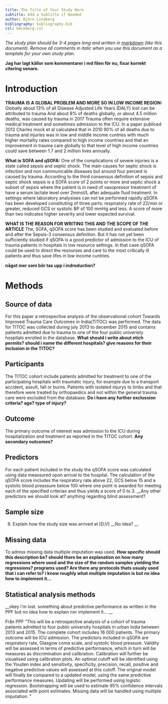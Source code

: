 ```yaml
---
title: The Title of Your Study Here
subtitle: Add a Subtitle if Needed
author: Björn Lindberg
bibliography: bibliography.bib
csl: bmcemerg.csl
---
```


*The study plan should be 3-4 pages long and written in
[markdown](https://rmarkdown.rstudio.com/) (like this
document). Remove all comments in italic when you use this document as
a template for your own study plan.* 

__Jag har lagt källor som kommentarer i md filen för nu, fixar korrekt citering senare.__

Introduction
============

<!-- I don't think you need the subheadings in the study plan, the introduction is too short. You may want to have them in your progress report but that's up to you -->
__TRAUMA IS A GLOBAL PROBLEM AND MORE SO IN LOW INCOME REGION:__ Globally about 13% of all Disease Adjusted Life Years (DALY) lost can be attributed to trauma<!-- I prefer trauma over injuries, and define trauma as the clinical entity composed of both the injury and the body's associated response --> <!--(Global, regional, and national disability-adjusted life-years (DALYs) for 359 diseases and injuries and healthy life expectancy (HALE) for 195 countries and territories, 1990–2017: a systematic analysis for the Global Burden of Disease Study 2017, the lancet)--> And about 8% of deaths globally, or about 4.5 million deaths, was caused by trauma in 2017 <!-- Try to merge these first two sentences --> <!-- https://www.thelancet.com/lancet/visualisations/gbd-compare --> Trauma often require extensive medical treatment and sometimes admission to the ICU<!-- Spell out the first time-->. In a paper publiced 2012 Charles mock et al calculated that in 2010 90% of all deaths due to trauma and injuries was in low and middle income cuntries with much higher mortality rates compared to high income countries and that an improvement in trauma care globally to that level of high income countries could save between 1.7 and 2 million lives annually. <!-- Feels like this should come before the statement about that trauma may require ICU admission --> <!-- (An Estimate of the Number of Lives that Could be Saved through Improvements in Trauma Care Globally, World jurnal of surgery 2012) -->

__What is SOFA and qSOFA:__ One of the complications of severe injuries is a state called sepsis and septic shock. The main causes for septic shock is infection and non communicable diseases but around four percent is caused by trauma. <!-- Global, regional, and national sepsis incidence and mortality, 1990–2017: analysis for the Global Burden of Disease Study, the lancet -->  According to the third consensus definition of sepsis and septic shock sepsis is a SOFA <!-- Spell out --> score of 2 points or more and septic shock a subset of sepsis where the patient is in need of vasopressor treatment of have a serum lactate level over 2mmol/L after adequate fluid treatment. In settings where laboratory analysises can not be performed rapidly qSOFA has been developed constituting of three parts: respiratory rate of 22/min or greater, reduced GCS or systolic BP of 100 mmHg and less. A score of more than two indicates higher severity and lower expected survival.  <!--The Third International Consensus Definitions for Sepsis and Septic Shock (Sepsis-3), JAMA 2016 --> <!-- Developing a New Definition and Assessing New Clinical Criteria for Septic Shock, JAMA 2016 --> <!-- Assessment of Clinical Criteria for Sepsis, JAMA 2016 -->

__WHAT IS THE REASON FOR WRITING THIS AND THE SCOPE OF THE ARTICLE__ The, SOFA, qSOFA score has been studied and evaluated before and after the Sepsis-3 consensus definition. <!-- Has it been studied as a predictor of ICU-admission in non-septic patients in other settings?:-->But it has not yet been sufficiently studied if qSOFA is a good predictor of admission to the ICU of trauma patients in hospitals in low resource settings. In that case qSOFA could be used to direct the resourses and care to the most critically ill patients and thus save lifes in low income cuntries. <!--Källor?? samma som ovan?-->

<!-- End with the aim -->


__något mer som bör tas upp i indroduction?__

<!--*The background/introduction should summarise the scope of the problem,
what is known about the problem, what is not known, what specific
knowledge gap the study is supposed to fill and why this is
important. It should end be stating the aim of the study. The
background should be 4-5 paragraphs long and each paragraph should be
between 3-5 sentences. Strive to make the paragraphs about the same
length.* -->

<!--*bibliography.bib includes an example reference. Add additional
references in that file as bibtex entries and cite as
[@Courvoisier2011].*-->

<!--*bmcemerg.csl is a citation style language file that governs how 
citations and the reference list will be formatted. Leave as it is.* -->

Methods
=======

## Source of data

<!-- 
4a) Describe the study design or source of data (e.g., randomized trial, cohort, or
registry data), separately for the development and validation data sets, if applicable
4b) Specify the key study dates, including start of accrual; end of accrual; and, if
applicable, end of follow-up. 

This study involved an analysis of the observational cohort Towards Improved Trauma Care Outcomes in India (TITCO), for which data were collected before the conception of this study. Ethics committees at all participating centres approved the collation of the database and granted a waiver of consent for patients with trauma (Lokmanya Tilak Municipal General Hospital, IEC/11/13; King Edward Memorial Hospital, IEC(I)/OUT/222/14; Seth Sukhlal Karnani Memorial Hospital, IEC/279; All‐India Institute of Medical Sciences, IEC/NP‐279/2013 RP‐01/2013). The study was conducted using anonymized data, and was registered at ClinicalTrials.gov (NCT03069755) before the research was undertaken.

-->
For this paper a retrospective analysis of the observational cohort Towards Improved Trauma Care Outcomes in India(TITOC) was performed. The data for TITOC was collected during july 2013 to december 2015 and contains patients admitted due to trauma to one of the four public univeristy hospitals enrolled in the database. __What should i write about etich permits? should i name the different hospitals? give reasons for their inclusion in the TITOC?__


## Participants
<!-- 
5a) Specify key elements of the study setting (e.g., primary care, secondary care,
general population) including number and location of centres. [D;V]
5b) Describe eligibility criteria for participants. [D;V]
5c) Give details of treatments received, if relevant.  [D;V] NOT RELEVANT?
Patients included in the TITCO cohort were those presenting to one of the participating centres with traumatic injury following a transport accident, fall, assault, self‐harm or burn, and who were alive on arrival and admitted to the hospital for treatment. Patients with an isolated limb injury were excluded from the database as such patients are treated by orthopaedic surgeons and not within trauma care pathway, which comprises a first survey done by a surgical resident with an on‐call consultant surgeon and subsequent observation or surgery. Patients from the TITCO cohort who were aged 15 years or older and underwent surgical intervention within 24 h of arrival were included in this study.
-->

The TITOC cohort include patients admitted for treatment to one of the participating hospitals with traumatic injury, for example due to a transport accident, assult, fall or burns. Patients with isolated injurys to limbs and that therefore were treated by orthopaedics and not within the general trauma care were excluded from the database. __Do i have any further exclussion criteria? age? type of injury?__     


## Outcome
<!--
6a) Clearly define the outcome that is predicted by the prediction model, including how
and when assessed. [D;V]
6b) Report any actions to blind assessment of the outcome to be predicted. [D;V] NOT RELEVANT?
-->
The primary outcome of interest was admission to the ICU during hospitalization and treatment as reported in the TITOC cohort. __Any secondary outcomes?__


## Predictors
<!--
7a) Clearly define all predictors used in developing or validating the multivariable
prediction model, including how and when they were measured. [D;V]
7b) Report any actions to blind assessment of predictors for the outcome and other
predictors. [D;V]
-->
For each patient included in the study the qSOFA score was calculated using data meassured opon arrival to the hospital. The calculation of the qSOFA score includes the respiratory rate above 22, GCS below 15 and a systolic blood preassure below 100 where one point is awarded for meeting each of the specified criterias and thus yields a score of 0 to 3. __Any other predictors we should look at? anything regarding blind assessment? 

## Sample size
8) Explain how the study size was arrived at [D;V]
__No idea? __

## Missing data
<!--
9) Describe how missing data were handled (e.g., complete-case analysis, single
imputation, multiple imputation) with details of any imputation method. [D;V]
-->
To adress missing data multiple imputation was used. __How specific should this description be? should there be an explanation on how many regressions where used and the size of the random samples yielding the regressions? programs used? Are there any protocols thats usualy used that i can refer to? i know roughly what multiple imputation is but no idea how to implement it...__ 


## Statistical analysis methods
<!--
10c. For validation, describe how the predictions were calculated. [V]
10d) Specify all measures used to assess model performance and, if relevant, to
compare multiple models [D;V]
10e. Describe any model updating (for example, recalibration) arising from the validation, if done. [V]
-->

__okey i'm lost. something about predictive performance as written in the PPF but no idea how to explain nor implement it... __


<!-- Go ahead and add the TRIPOD subheadings. Read for example https://bjssjournals.onlinelibrary.wiley.com/doi/abs/10.1002/bjs.10862 for a description of the cohort-->

Från PPF "This will be a retrospective analysis of a cohort of trauma patients admitted to four public university hospitals in urban India between 2013 and 2015. The complete cohort includes 16 000 patients. The primary outcome will be ICU admission. The predictors included in qSOFA are respiratory rate, Glasgow coma scale, and systolic blood pressure. Validity will be assessed in terms of predictive performance, which in turn will be measures as discrimination and calibration. Calibration will further be visualised using calibration plots. An optimal cutoff will be identified using the Youden index and sensitivity, specificity, precision, recall, positive and negative predictive values will assessed at this cutoff. The original model will finally be compared to a updated model, using the same predictive performance measures. Updating will be performed using logistic regression. Bootstrapping will be used to estimate 95% confidence intervals associated with point estimates. Missing data will be handled using multiple imputation. "


<!--*Refer to the appropriate reporting guideline for details. If you are
developing, updating or validating a clinical prediction model then
use
[TRIPOD](https://www.equator-network.org/reporting-guidelines/tripod-statement/). If
you are conducting an observational study, for example a cohort or
case control study in which you assess associations between some
exposure and an outcome then use
[STROBE](https://www.equator-network.org/reporting-guidelines/strobe/).*-->
